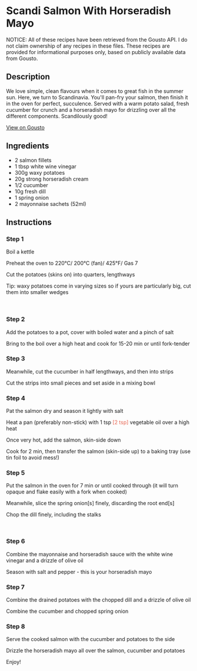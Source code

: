 # Scandi Salmon With Horseradish Mayo

NOTICE: All of these recipes have been retrieved from the Gousto API. I do not claim ownership of any recipes in these files. These recipes are provided for informational purposes only, based on publicly available data from Gousto.

## Description

We love simple, clean flavours when it comes to great fish in the summer sun. Here, we turn to Scandinavia. You'll pan-fry your salmon, then finish it in the oven for perfect, succulence. Served with a warm potato salad, fresh cucumber for crunch and a horseradish mayo for drizzling over all the different components. Scandilously good!

[View on Gousto](https://www.gousto.co.uk/recipes/cookbook/scandi-salmon-with-horseradish-mayo)

## Ingredients

- 2 salmon fillets
- 1 tbsp white wine vinegar 
- 300g waxy potatoes
- 20g strong horseradish cream
- 1/2 cucumber 
- 10g fresh dill 
- 1 spring onion 
- 2 mayonnaise sachets (52ml)

## Instructions


### Step 1

Boil a kettle


Preheat the oven to 220&deg;C/ 200&deg;C (fan)/ 425&deg;F/ Gas 7


Cut the potatoes (skins on) into quarters, lengthways


Tip:&nbsp;waxy potatoes come in varying sizes so if yours are particularly big, cut them into smaller wedges


<span style="font-family: Lato; font-size: 15px; white-space: pre-wrap;">&nbsp;</span>


### Step 2

Add the potatoes to a pot, cover with&nbsp;boiled water and a pinch of salt


Bring to the boil over a high heat and cook for 15-20 min or until fork-tender


### Step 3

Meanwhile, cut the cucumber in half lengthways, and then into strips


Cut the strips into small pieces and set aside in a mixing bowl


### Step 4

Pat the salmon dry and season it lightly with salt


Heat a pan (preferably non-stick) with 1 tsp<span style="color: #e86754;"> [2 tsp]&nbsp;</span>vegetable oil over a high heat


Once very hot, add the salmon, skin-side down


Cook for 2 min, then transfer the salmon (skin-side up) to a baking tray (use tin foil to avoid mess!)


### Step 5

Put the salmon in the oven for 7 min or until cooked through (it will turn opaque and flake&nbsp;easily with a fork&nbsp;when cooked)


Meanwhile, slice the spring onion<span class="text-danger">[s]</span>&nbsp;finely, discarding the root end<span class="text-danger">[s]</span>


Chop the dill finely, including the stalks&nbsp;


&nbsp;


### Step 6

Combine the mayonnaise and horseradish&nbsp;sauce&nbsp;with the white wine vinegar and a drizzle of olive oil


Season with salt and pepper - this is your horseradish mayo


### Step 7

Combine the drained potatoes with the chopped dill and a drizzle of olive oil


Combine the cucumber and chopped spring onion

### Step 8

Serve the cooked salmon with the cucumber and potatoes to the side


Drizzle the horseradish mayo all over the salmon, cucumber and potatoes&nbsp;


Enjoy!


